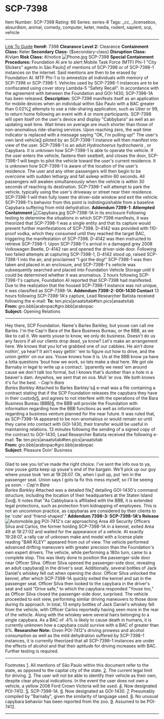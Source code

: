 # SCP-7398
Item Number: SCP-7398
Rating: 66
Series: series-8
Tags: _cc, _licensebox, absurdism, animal, comedy, computer, keter, media, rodent, sapient, scp, vehicle

---

[Link To Guide](/anomaly-classification-system-guide)
**Item#:** 7398
**Clearance Level 2:** Clearance
**Containment Class:** Keter
**Secondary Class:** {$secondary-class}
**Disruption Class:** #/vlam
**Risk Class:** #/notice
![Phone.jpg](https://scp-wiki.wdfiles.com/local--files/scp-7398/Phone.jpg)
SCP-7398
**Special Containment Procedures:** Foundation AI are to alert Mobile Task Force (MTF) Phi-1 "City Slickers" agents in São Paulo[1](javascript:;) of mentions of SCP-7398 or of SCP-7398-1 instances on the internet. Said mentions are then to be erased by Foundation AI. MTF Phi-1 is to amnestize all individuals with memory of SCP-7398 or SCP-7398-1. Vehicles used by SCP-7398-1 instances are to be confiscated using cover story Lambda-5 "Safety Recall".
In accordance with the agreement with between the Foundation and GOI-1430, SCP-7398-1A has been released.
**Description:** SCP-7398 manifests itself as an application for mobile devices when an individual within São Paulo with a BAC greater than 0.02%[2](javascript:;) attempts to use a ride-sharing application, such as Uber or 99, to return home following an event with 4 or more participants. SCP-7398 will open itself on the user's device and display "Cabbybara" as well as an updating wait time. Wait times on average are much shorter than those of non-anomalous ride-sharing services.
Upon reaching zero, the wait time indicator is replaced with a message saying "OK, I'm pulling up!" The user's own land vehicle[3](javascript:;) piloted by an SCP-7398-1 instance will then manifest into view of the user. SCP-7398-1 is an adult _Hydrochoerus hydrochaeris_ , or Capybara. It is unknown how SCP-7398-1 is able to operate the vehicle.
If the user enters the vehicle, fastens their seatbelt, and closes the door, SCP-7398-1 will begin to pilot the vehicle toward the user's current residence. It is unknown how SCP-7398-1 is aware of the location of the user's residence. The user and any other passengers will then begin to be overcome with sudden lethargy and fall asleep within 60 seconds. All passengers will awaken simultaneously when the vehicle is within 30 seconds of reaching its destination. SCP-7398-1 will attempt to park the vehicle, typically using the user's driveway or street near their residence. SCP-7398-1 will then fully lower the driver-side window and exit the vehicle. SCP-7398-1's behavior from this point is indistinguishable from a baseline Capybara suffering from mild dehydration.
**Addendum 7398-1: Attempted Containment**
![Capybara.jpg](https://scp-wiki.wdfiles.com/local--files/scp-7398/Capybara.jpg)
SCP-7398-1A in its enclosure
Following testing to determine the situations in which SCP-7398 manifests, it was theorized that SCP-7398-1 was a single entity and that its capture would prevent further manifestations of SCP-7398. D-4142 was provided with 110-proof vodka, which they consumed until they reached the target BAC, triggering the manifestation of SCP-7398. D-4142 was then instructed to retrieve SCP-7398-1. Upon SCP-7398-1's arrival in a damaged grey 2008 Volkswagen Beetle, D-4142 ran and opened the driver-side door. Following two failed attempts at capturing SCP-7398-1, D-4142 stood up, raised SCP-7398-1 into the air, and proclaimed "I got the dog!" SCP-7398-1 was then taken and placed in an enclosure, and SCP-7398-1's vehicle was subsequently searched and placed into Foundation Vehicle Storage until it could be determined whether it was anomalous.
2 hours following SCP-7398-1's capture, Foundation AI reported that SCP-7398 had manifested. Due to the realization that the housed SCP-7398-1 instance was not unique, it was classified as SCP-7398-1A.
**Addendum 7398-2: GOI-1430 Contact**
13 hours following SCP-7398-1A's capture, Lead Researcher Batista received following the e-mail:
**To:** ten.pics|anaatsitab#ten.pics|anaatsitab  
**From:** gro.bbb|arabnpac#gro.bbb|arabnpac  
**Subject:** Opening Relations
* * *
Hey there, SCP Foundation. Name's Barles Barkley, but youse can call me Barles. I'm the Cap'n Bara of the Bara Business Bureau, or the BBB, as we like to call it. We wants youse to know, we only do business. Doesn't do us any favors if all our clients drop dead, ya know?
Let's make an arrangement here. We knows that you lot've grabbed one of our cabbies. He ain't done nothin', ya hear? It ain't easy gettin' 'em to figure out how to drive, and the union gettin' on our ass. Youse knows how it is. Us at the BBB know ya have a lotta questions 'bout how we work, so lets make a deal here. We got ole Barnaby in legal to write up a contract. 'pparently we need 'em around cause we don't talk too formal, but I knows that's dumber than a hole in a beaver's dam. Anywhos, we sent that on ova. Mull 'er ova. We both knows it's fur the best.
_\- Cap'n Bara_  
_Barles Barkley_
Attached to Barles Barkley's[4](javascript:;) e-mail was a file containing a contract stating that if the SCP Foundation releases the capybara they have in their custody[5](javascript:;), and agrees to not interfere with the operations of the Bara Business Bureau (BBB)[6](javascript:;), the BBB will provide the Foundation with information regarding how the BBB functions as well as information regarding a business venture planned for the near future.
It was ruled that, as SCP-7398-1A appeared to be non-anomalous or would remain so until they came into contact with GOI-1430, their transfer would be useful in maintaining relations. 13 minutes following the sending of a signed copy of the contract to GOI-1430, Lead Researcher Batista received the following e-mail:
**To:** ten.pics|anaatsitab#ten.pics|anaatsitab  
**From:** gro.bbb|arabnpac#gro.bbb|arabnpac  
**Subject:** Pleasure Doin' Business
* * *
Glad to see you lot've made the right choice. I've sent the info ova to ya, now youse gotta keep up youse's end of the bargain. We'll pick up our guy where youse took 'em at 19:28:07. Ok, when I pull up, put 'em in the passenger seat. Union says I gots ta fix this mess myself, so I'll be seeing ya soon.
_\- Cap'n Bara_  
_Barles Barkley_
Attached was a detailed file[7](javascript:;) detailing GOI-1430's command structure, including the location of their headquarters at the Staten Island Zoo[8](javascript:;). It notes that "As Cabbybara is affiliated with the BBB, it is extended legal protections, such as protection from kidnapping of employees. This is not an uncommon practice, as capybaras are considered by their clients to be 'cute' and 'friend-shaped'."
**Addendum 7398-3: SCP-7398-1A's Release**
![Automobile.jpg](https://scp-wiki.wdfiles.com/local--files/scp-7398/Automobile.jpg)
POI-7412's car approaching Area 49
Security Officers Silva and Carlos, the former holding SCP-7398-1A in a kennel, exited Area 49 at 19:27:02 and waited for the appearance of a vehicle. At exactly 19:28:07, a rally car of unknown make and model with a license plate reading "BAR KLEY" appeared from out of view. The vehicle performed advanced drifting maneuvers with greater precision than the Foundation's own expert drivers. The vehicle, while performing a 180o turn, came to a complete stop. This was likely done to position the passenger-side door near Officer Silva. Officer Silva opened the passenger-side door, revealing an adult capybara[9](javascript:;) in the driver's seat. Additionally, several bottles of Jack Daniel's whiskey fell out when opening the door. Officer Silva unlocked the kennel, after which SCP-7398-1A quickly exited the kennel and sat in the passenger seat. Officer Silva then looked to the capybara in the driver's seat and said "Drive safe," to which the capybara responded "Youse too," as Officer Silva closed the passenger-side door, surprised.
The vehicle proceeded to exit view, performing similar driving maneuvers to those done during its approach. In total, 13 empty bottles of Jack Daniel's whiskey fell from the vehicle, with Officer Carlos reportedly having seen more in the rear of the vehicle. Along with the whiskey were several hairs belonging to a single capybara. As a BAC of .4% is likely to cause death in humans, it is currently unknown how a capybara could survive with a BAC of greater than 8%.
**Researcher Note:** Given POI-7412's driving prowess and alcohol consumption as well as the mild dehydration suffered by SCP-7398-1 instances, it is currently theorized that all SCP-7398-1 instances are under the effects of alcohol and that their aptitude for driving increases with BAC. Further testing is required.
* * *
Footnotes
[1](javascript:;). All mentions of São Paulo within this document refer to the state, as opposed to the capital city of the state.
[2](javascript:;). The current legal limit for driving.
[3](javascript:;). The user will not be able to identify their vehicle as their own, despite clear physical indications. In the event the user does not own a vehicle, a yellow 2008 Ford Crown Victoria will be used.
[4](javascript:;). Now designated POI-7412.
[5](javascript:;). SCP-7398-1A.
[6](javascript:;). Now designated as GOI-1430.
[7](javascript:;). Presumably compiled by "Barnaby", given the similarity of language used.
[8](javascript:;). No unusual capybara behavior has been reported from the zoo.
[9](javascript:;). Assumed to be POI-7412.
* * *
